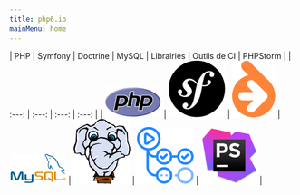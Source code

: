 ```yaml
---
title: php6.io
mainMenu: home
---
```


| PHP | Symfony | Doctrine | MySQL | Librairies | Outils de CI | PHPStorm |
|   :---:  |  :---:  |  :---:  |  :---:  |
| [![PHP](images/logos/php.png)](php) | [![Symfony](images/logos/symfony.png)](symfony) | [![Doctrine](images/logos/doctrine.png)](doctrine) | [![MySQL](images/logos/mysql.png)](mysql) | [![Libraries](images/logos/packagist.png)](libraries) | [![Outils de CI](images/logos/ci-tools.png)](ci-tools) | [![PHPStorm](images/logos/phpstorm.png)](phpstorm) |
